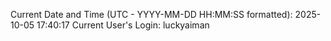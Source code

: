 Current Date and Time (UTC - YYYY-MM-DD HH:MM:SS formatted): 2025-10-05 17:40:17
Current User's Login: luckyaiman
